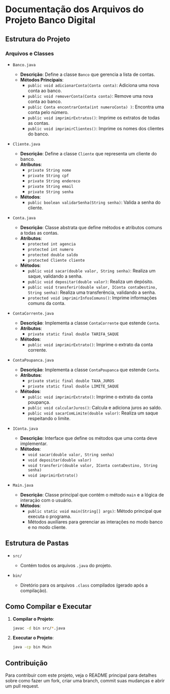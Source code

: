 # Documentação dos Arquivos do Projeto Banco Digital

## Estrutura do Projeto

### Arquivos e Classes

- `Banco.java`
  - **Descrição**: Define a classe `Banco` que gerencia a lista de contas.
  - **Métodos Principais**:
    - `public void adicionarConta(Conta conta)`: Adiciona uma nova conta ao banco.
    - `public void removerConta(Conta conta)`: Remove uma nova conta ao banco.
    - `public Conta encontrarConta(int numeroConta) )`: Encontra uma conta pelo número.
    - `public void imprimirExtratos()`: Imprime os extratos de todas as contas.
    - `public void imprimirClientes()`: Imprime os nomes dos clientes do banco.


  
- `Cliente.java`
  - **Descrição**: Define a classe `Cliente` que representa um cliente do banco.
  - **Atributos**:
    - `private String nome`
    - `private String cpf`
    - `private String endereco`
    - `private String email`
    - `private String senha`
  - **Métodos**:
    - `public boolean validarSenha(String senha)`: Valida a senha do cliente.

- `Conta.java`
  - **Descrição**: Classe abstrata que define métodos e atributos comuns a todas as contas.
  - **Atributos**:
    - `protected int agencia`
    - `protected int numero`
    - `protected double saldo`
    - `protected Cliente cliente`
  - **Métodos**:
    - `public void sacar(double valor, String senha)`: Realiza um saque, validando a senha.
    - `public void depositar(double valor)`: Realiza um depósito.
    - `public void transferir(double valor, IConta contaDestino, String senha)`: Realiza uma transferência, validando a senha.
    - `protected void imprimirInfosComuns()`: Imprime informações comuns da conta.

- `ContaCorrente.java`
  - **Descrição**: Implementa a classe `ContaCorrente` que estende `Conta`.
  - **Atributos**:
    - `private static final double TARIFA_SAQUE`
  - **Métodos**:
    - `public void imprimirExtrato()`: Imprime o extrato da conta corrente.

- `ContaPoupanca.java`
  - **Descrição**: Implementa a classe `ContaPoupanca` que estende `Conta`.
  - **Atributos**:
    - `private static final double TAXA_JUROS`
    - `private static final double LIMITE_SAQUE`
  - **Métodos**:
    - `public void imprimirExtrato()`: Imprime o extrato da conta poupança.
    - `public void calcularJuros()`: Calcula e adiciona juros ao saldo.
    - `public void sacarComLimite(double valor)`: Realiza um saque respeitando o limite.

- `IConta.java`
  - **Descrição**: Interface que define os métodos que uma conta deve implementar.
  - **Métodos**:
    - `void sacar(double valor, String senha)`
    - `void depositar(double valor)`
    - `void transferir(double valor, IConta contaDestino, String senha)`
    - `void imprimirExtrato()`

- `Main.java`
  - **Descrição**: Classe principal que contém o método `main` e a lógica de interação com o usuário.
  - **Métodos**:
    - `public static void main(String[] args)`: Método principal que executa o programa.
    - Métodos auxiliares para gerenciar as interações no modo banco e no modo cliente.

## Estrutura de Pastas

- `src/`
  - Contém todos os arquivos `.java` do projeto.

- `bin/`
  - Diretório para os arquivos `.class` compilados (gerado após a compilação).

## Como Compilar e Executar

1. **Compilar o Projeto**:
    ```sh
    javac -d bin src/*.java
    ```

2. **Executar o Projeto**:
    ```sh
    java -cp bin Main
    ```

## Contribuição

Para contribuir com este projeto, veja o README principal para detalhes sobre como fazer um fork, criar uma branch, commit suas mudanças e abrir um pull request.